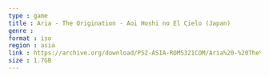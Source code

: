 ```yaml
---
type : game
title : Aria - The Origination - Aoi Hoshi no El Cielo (Japan)
genre : 
format : iso
region : asia
link : https://archive.org/download/PS2-ASIA-ROMS321COM/Aria%20-%20The%20Origination%20-%20Aoi%20Hoshi%20no%20El%20Cielo%20%28Japan%29.7z
size : 1.7GB
---
```

